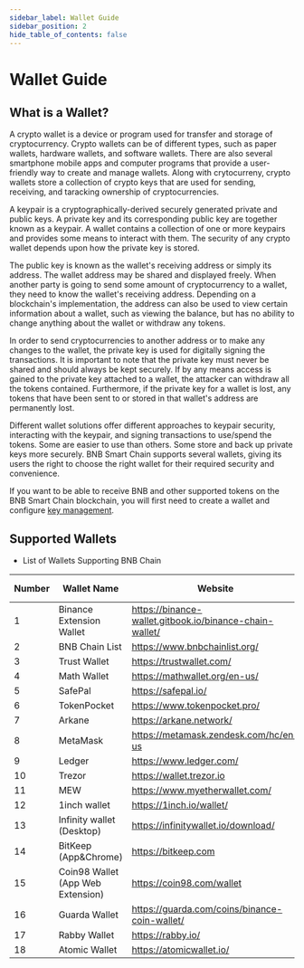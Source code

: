 ```yaml
---
sidebar_label: Wallet Guide
sidebar_position: 2
hide_table_of_contents: false
---
```

# Wallet Guide

## What is a Wallet?
A crypto wallet is a device or program used for transfer and storage of cryptocurrency. Crypto wallets can be of different types, such as paper wallets, hardware wallets, and software wallets. There are also several smartphone mobile apps and computer programs that provide a user-friendly way to create and manage wallets. Along with crytocurreny, crypto wallets store a collection of crypto keys that are used for sending, receiving, and taracking ownership of cryptocurrencies.

A keypair is a cryptographically-derived securely generated private and public keys. A private key and its corresponding public key are together known as a keypair. A wallet contains a collection of one or more keypairs and provides some means to interact with them. The security of any crypto wallet depends upon how the private key is stored.

The public key is known as the wallet's receiving address or simply its address. The wallet address may be shared and displayed freely. When another party is going to send some amount of cryptocurrency to a wallet, they need to know the wallet's receiving address. Depending on a blockchain's implementation, the address can also be used to view certain information about a wallet, such as viewing the balance, but has no ability to change anything about the wallet or withdraw any tokens.

In order to send cryptocurrencies to another address or to make any changes to the wallet, the private key is used for digitally signing the transactions. It is important to note that the private key must never be shared and should always be kept securely. If by any means access is gained to the private key attached to a wallet, the attacker can withdraw all the tokens contained. Furthermore, if the private key for a wallet is lost, any tokens that have been sent to or stored in that wallet's address are permanently lost.

Different wallet solutions offer different approaches to keypair security, interacting with the keypair, and signing transactions to use/spend the tokens. Some are easier to use than others. Some store and back up private keys more securely. BNB Smart Chain supports several wallets, giving its users the right to choose the right wallet for their required security and convenience.

If you want to be able to receive BNB and other supported tokens on the BNB Smart Chain blockchain, you will first need to create a wallet and configure [key management](create-wallet.md).

## Supported Wallets 

* List of Wallets Supporting BNB Chain

| Number | Wallet Name              | Website | Staking Support|
|------ | ------------------- | ------------------------------ |-----|
|1      | Binance Extension Wallet | <https://binance-wallet.gitbook.io/binance-chain-wallet/> | Yes  |
|2      | BNB Chain List | <https://www.bnbchainlist.org/> | No |
|3      | Trust Wallet |<https://trustwallet.com/> | Yes   |
|4      | Math Wallet  |<https://mathwallet.org/en-us/>| Yes  |
|5      | SafePal      |<https://safepal.io/> | No  |
|6      | TokenPocket  |<https://www.tokenpocket.pro/> |  No  |
|7      | Arkane       |<https://arkane.network/>|No|
|8      | MetaMask     |<https://metamask.zendesk.com/hc/en-us>|No|
|9      | Ledger       |<https://www.ledger.com/>|Yes|
|10     | Trezor       |<https://wallet.trezor.io>|No|
|11     | MEW          |<https://www.myetherwallet.com/>|No|
|12     | 1inch wallet |<https://1inch.io/wallet/>|No|
|13     | Infinity wallet (Desktop)| <https://infinitywallet.io/download/> |No|
|14     | BitKeep (App&Chrome)|<https://bitkeep.com>|No|
|15     | Coin98 Wallet (App Web Extension)|<https://coin98.com/wallet>|No|
|16     | Guarda Wallet |<https://guarda.com/coins/binance-coin-wallet/>|No|
|17     | Rabby Wallet |<https://rabby.io/>|No|
|18     | Atomic Wallet | <https://atomicwallet.io/> | Yes |
